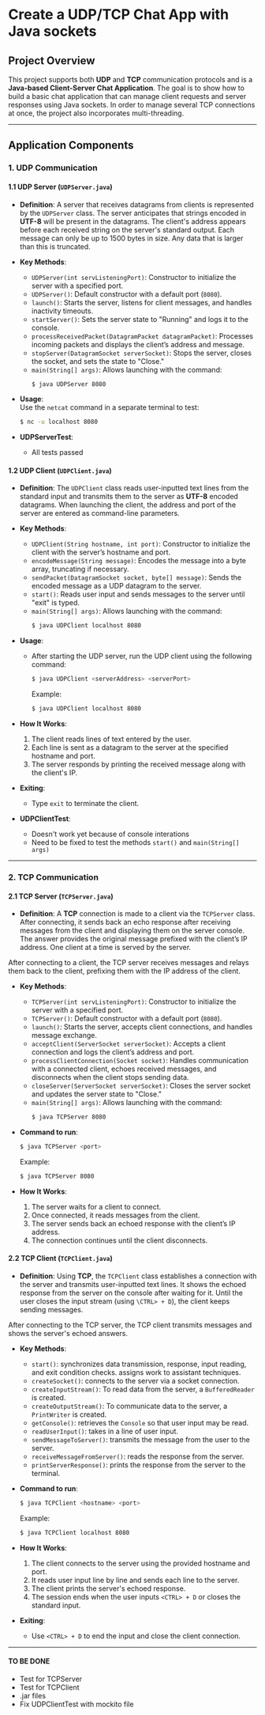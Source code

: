 # Create a UDP/TCP Chat App with Java sockets

## Project Overview

This project supports both **UDP** and **TCP** communication protocols and is a **Java-based Client-Server Chat Application**. The goal is to show how to build a basic chat application that can manage client requests and server responses using Java sockets. In order to manage several TCP connections at once, the project also incorporates multi-threading.

---

## Application Components

### 1. UDP Communication

#### 1.1 UDP Server (`UDPServer.java`)

- **Definition**: 
  A server that receives datagrams from clients is represented by the `UDPServer` class. The server anticipates that strings encoded in **UTF-8** will be present in the datagrams. The client's address appears before each received string on the server's standard output. Each message can only be up to 1500 bytes in size. Any data that is larger than this is truncated.

- **Key Methods**:
  - `UDPServer(int servListeningPort)`: Constructor to initialize the server with a specified port.
  - `UDPServer()`: Default constructor with a default port (`8080`).
  - `launch()`: Starts the server, listens for client messages, and handles inactivity timeouts.
  - `startServer()`: Sets the server state to "Running" and logs it to the console.
  - `processReceivedPacket(DatagramPacket datagramPacket)`: Processes incoming packets and displays the client’s address and message.
  - `stopServer(DatagramSocket serverSocket)`: Stops the server, closes the socket, and sets the state to "Close."
  - `main(String[] args)`: Allows launching with the command:  
    ```sh
    $ java UDPServer 8080
    
- **Usage**:  
  Use the `netcat` command in a separate terminal to test:
  ```sh
  $ nc -u localhost 8080

- **UDPServerTest**:
  - All tests passed

#### 1.2 UDP Client (`UDPClient.java`)

- **Definition**:
  The `UDPClient` class reads user-inputted text lines from the standard input and transmits them to the server as **UTF-8** encoded datagrams. When launching the client, the address and port of the server are entered as command-line parameters.

- **Key Methods**:
  - `UDPClient(String hostname, int port)`: Constructor to initialize the client with the server’s hostname and port.
  - `encodeMessage(String message)`: Encodes the message into a byte array, truncating if necessary.
  - `sendPacket(DatagramSocket socket, byte[] message)`: Sends the encoded message as a UDP datagram to the server.
  - `start()`: Reads user input and sends messages to the server until "exit" is typed.
  - `main(String[] args)`: Allows launching with the command:  
    ```sh
    $ java UDPClient localhost 8080

- **Usage**:
  - After starting the UDP server, run the UDP client using the following command:
    ```sh
    $ java UDPClient <serverAddress> <serverPort>
    ```
    Example:
    ```sh
    $ java UDPClient localhost 8080
    ```

- **How It Works**:
  1. The client reads lines of text entered by the user.
  2. Each line is sent as a datagram to the server at the specified hostname and port.
  3. The server responds by printing the received message along with the client's IP.

- **Exiting**:
  - Type `exit` to terminate the client.

- **UDPClientTest**:
  - Doesn't work yet because of console interations
  - Need to be fixed to test the methods `start()` and `main(String[] args)`

---

### 2. TCP Communication

#### 2.1 TCP Server (`TCPServer.java`)

- **Definition**:
  A **TCP** connection is made to a client via the `TCPServer` class. After connecting, it sends back an echo response after receiving messages from the client and displaying them on the server console. The answer provides the original message prefixed with the client’s IP address. One client at a time is served by the server.

After connecting to a client, the TCP server receives messages and relays them back to the client, prefixing them with the IP address of the client.

- **Key Methods**:
  - `TCPServer(int servListeningPort)`: Constructor to initialize the server with a specified port.
  - `TCPServer()`: Default constructor with a default port (`8080`).
  - `launch()`: Starts the server, accepts client connections, and handles message exchange.
  - `acceptClient(ServerSocket serverSocket)`: Accepts a client connection and logs the client’s address and port.
  - `processClientConnection(Socket socket)`: Handles communication with a connected client, echoes received messages, and disconnects when the client stops sending data.
  - `closeServer(ServerSocket serverSocket)`: Closes the server socket and updates the server state to "Close."
  - `main(String[] args)`: Allows launching with the command:  
    ```sh
    $ java TCPServer 8080

- **Command to run**:
    ```sh
    $ java TCPServer <port>
    ```
    Example:
    ```sh
    $ java TCPServer 8080
    ```

- **How It Works**:
  1. The server waits for a client to connect.
  2. Once connected, it reads messages from the client.
  3. The server sends back an echoed response with the client’s IP address.
  4. The connection continues until the client disconnects.

#### 2.2 TCP Client (`TCPClient.java`)

- **Definition**:
  Using **TCP**, the `TCPClient` class establishes a connection with the server and transmits user-inputted text lines. It shows the echoed response from the server on the console after waiting for it. Until the user closes the input stream (using `\CTRL> + D`), the client keeps sending messages.

After connecting to the TCP server, the TCP client transmits messages and shows the server's echoed answers.

- **Key Methods**:
  - `start()`: synchronizes data transmission, response, input reading, and exit condition checks. assigns work to assistant techniques.
  - `createSocket()`: connects to the server via a socket connection.
  - `createInputStream()`: To read data from the server, a `BufferedReader` is created.
  - `createOutputStream()`: To communicate data to the server, a `PrintWriter` is created.
  - `getConsole()`: retrieves the `Console` so that user input may be read.
  - `readUserInput()`: takes in a line of user input.
  - `sendMessageToServer()`: transmits the message from the user to the server.
  - `receiveMessageFromServer()`: reads the response from the server.
  - `printServerResponse()`: prints the response from the server to the terminal.

- **Command to run**:
    ```sh
    $ java TCPClient <hostname> <port>
    ```
    Example:
    ```sh
    $ java TCPClient localhost 8080
    ```

- **How It Works**:
  1. The client connects to the server using the provided hostname and port.
  2. It reads user input line by line and sends each line to the server.
  3. The client prints the server's echoed response.
  4. The session ends when the user inputs `<CTRL> + D` or closes the standard input.

- **Exiting**:
  - Use `<CTRL> + D` to end the input and close the client connection.

---

#### TO BE DONE

- Test for TCPServer
- Test for TCPClient
- .jar files
- Fix UDPClientTest with mockito file
